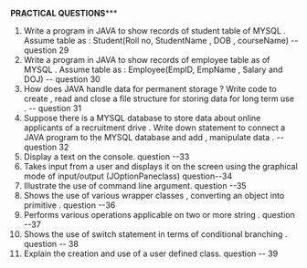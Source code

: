 ********PRACTICAL QUESTIONS***********
1) Write a program in JAVA to show records of student table of MYSQL . Assume table as : Student(Roll no, StudentName , DOB , courseName) -- question 29
2) Write a program in JAVA  to show records of employee table as of MYSQL . Assume table as : Employee(EmpID, EmpName , Salary and DOJ) -- question 30
3) How does JAVA handle data for permanent storage ? Write code to create , read and close a file structure for storing data for long term use . -- question 31
4) Suppose there is a MYSQL  database to store data about online applicants of a recruitment drive . Write down statement to connect a JAVA  program to the MYSQL database and add , manipulate data . -- question 32
5) Display a text on the console.  question --33 
6) Takes input from a user and displays it on the screen using the graphical mode of input/output (JOptionPaneclass) question--34
7) Illustrate the use of command line argument. question --35
8) Shows the use of various wrapper classes , converting an object into primitive . question --36
9) Performs various operations applicable on two or more string . question --37
10) Shows the use of switch statement in terms of conditional branching . question -- 38
11) Explain the creation and use of a user defined class. question -- 39 

